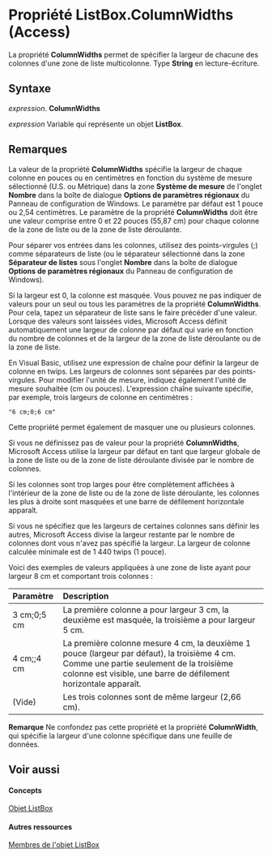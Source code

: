 
# Propriété ListBox.ColumnWidths (Access)

La propriété  **ColumnWidths** permet de spécifier la largeur de chacune des colonnes d'une zone de liste multicolonne. Type **String** en lecture-écriture.


## Syntaxe

 _expression_. **ColumnWidths**

 _expression_ Variable qui représente un objet **ListBox**.


## Remarques

La valeur de la propriété  **ColumnWidths** spécifie la largeur de chaque colonne en pouces ou en centimètres en fonction du système de mesure sélectionné (U.S. ou Métrique) dans la zone **Système de mesure** de l'onglet **Nombre** dans la boîte de dialogue **Options de paramètres régionaux** du Panneau de configuration de Windows. Le paramètre par défaut est 1 pouce ou 2,54 centimètres. Le paramètre de la propriété **ColumnWidths** doit être une valeur comprise entre 0 et 22 pouces (55,87 cm) pour chaque colonne de la zone de liste ou de la zone de liste déroulante.

Pour séparer vos entrées dans les colonnes, utilisez des points-virgules (;) comme séparateurs de liste (ou le séparateur sélectionné dans la zone  **Séparateur de listes** sous l'onglet **Nombre** dans la boîte de dialogue **Options de paramètres régionaux** du Panneau de configuration de Windows).

Si la largeur est 0, la colonne est masquée. Vous pouvez ne pas indiquer de valeurs pour un seul ou tous les paramètres de la propriété  **ColumnWidths**. Pour cela, tapez un séparateur de liste sans le faire précéder d'une valeur. Lorsque des valeurs sont laissées vides, Microsoft Access définit automatiquement une largeur de colonne par défaut qui varie en fonction du nombre de colonnes et de la largeur de la zone de liste déroulante ou de la zone de liste.

En Visual Basic, utilisez une expression de chaîne pour définir la largeur de colonne en twips. Les largeurs de colonnes sont séparées par des points-virgules. Pour modifier l'unité de mesure, indiquez également l'unité de mesure souhaitée (cm ou pouces). L'expression chaîne suivante spécifie, par exemple, trois largeurs de colonne en centimètres :




```
"6 cm;0;6 cm"
```

Cette propriété permet également de masquer une ou plusieurs colonnes.

Si vous ne définissez pas de valeur pour la propriété  **ColumnWidths**, Microsoft Access utilise la largeur par défaut en tant que largeur globale de la zone de liste ou de la zone de liste déroulante divisée par le nombre de colonnes.

Si les colonnes sont trop larges pour être complètement affichées à l'intérieur de la zone de liste ou de la zone de liste déroulante, les colonnes les plus à droite sont masquées et une barre de défilement horizontale apparaît.

Si vous ne spécifiez que les largeurs de certaines colonnes sans définir les autres, Microsoft Access divise la largeur restante par le nombre de colonnes dont vous n'avez pas spécifié la largeur. La largeur de colonne calculée minimale est de 1 440 twips (1 pouce).

Voici des exemples de valeurs appliquées à une zone de liste ayant pour largeur 8 cm et comportant trois colonnes :



|**Paramètre**|**Description**|
|:-----|:-----|
|3 cm;0;5 cm|La première colonne a pour largeur 3 cm, la deuxième est masquée, la troisième a pour largeur 5 cm.|
|4 cm;;4 cm|La première colonne mesure 4 cm, la deuxième 1 pouce (largeur par défaut), la troisième 4 cm. Comme une partie seulement de la troisième colonne est visible, une barre de défilement horizontale apparaît.|
|(Vide)|Les trois colonnes sont de même largeur (2,66 cm).|

 **Remarque**  Ne confondez pas cette propriété et la propriété  **ColumnWidth**, qui spécifie la largeur d'une colonne spécifique dans une feuille de données.


## Voir aussi


#### Concepts


[Objet ListBox](6bc00755-34e7-4fc2-8e72-40dae2010dd8.md)
#### Autres ressources


[Membres de l'objet ListBox](d87ad51b-9a46-21f3-f6d6-ef98ea8aaf6d.md)